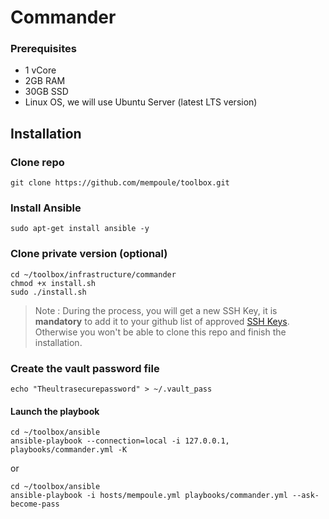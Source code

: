 # Commander

### Prerequisites

 - 1 vCore
 - 2GB RAM
 - 30GB SSD
 - Linux OS, we will use Ubuntu Server (latest LTS version)

## Installation

### Clone repo

    git clone https://github.com/mempoule/toolbox.git

### Install Ansible

    sudo apt-get install ansible -y

### Clone private version (optional)

    cd ~/toolbox/infrastructure/commander
    chmod +x install.sh
    sudo ./install.sh

>   Note : During the process, you will get a new SSH Key, it is **mandatory** to add it to your github list of approved [SSH Keys](https://github.com/settings/keys). Otherwise you won't be able to clone this repo and finish the installation.

### Create the vault password file

    echo "Theultrasecurepassword" > ~/.vault_pass

#### Launch the playbook

    cd ~/toolbox/ansible
    ansible-playbook --connection=local -i 127.0.0.1, playbooks/commander.yml -K

or

    cd ~/toolbox/ansible
    ansible-playbook -i hosts/mempoule.yml playbooks/commander.yml --ask-become-pass





